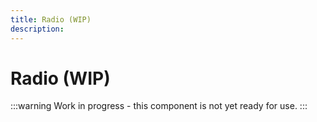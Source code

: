 ```yaml
---
title: Radio (WIP)
description: 
---
```


# Radio (WIP)

:::warning
Work in progress - this component is not yet ready for use.
:::
